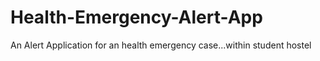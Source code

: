 # Health-Emergency-Alert-App
An Alert Application for an health emergency case...within student hostel
